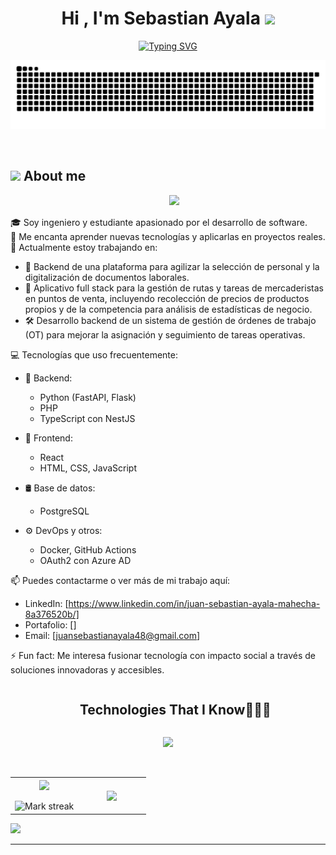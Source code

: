 <!--h1 without bottom border-->
<h1 align="center">Hi , I'm Sebastian Ayala <img src="https://media.giphy.com/media/hvRJCLFzcasrR4ia7z/giphy.gif" width="35"></h1>

<p align="center">
	<a href="https://git.io/typing-svg"><img src="https://readme-typing-svg.demolab.com?font=Fira+Code&pause=1000&color=07F736&background=FFFFFF00&center=true&width=435&lines=Software+Engineer;DevOps;Backend+Developer" alt="Typing SVG" /></a>
</p>
<p align = "center">
	<img src = "https://github.com/7oSkaaa/7oSkaaa/blob/output/github-contribution-grid-snake.svg?" alt = "Snake Game"/>
</p>


<br>
	
## <picture><img src = "https://github.com/7oSkaaa/7oSkaaa/blob/main/Images/about_me.gif?raw=true" width = 50px></picture> About me

<picture> <img align="right" src="https://github.com/7oSkaaa/7oSkaaa/blob/main/Images/Right_Side.gif?raw=true" width = 250px></picture>

<br><br>
🎓 Soy ingeniero y estudiante apasionado por el desarrollo de software.  
🧠 Me encanta aprender nuevas tecnologías y aplicarlas en proyectos reales.  
🚀 Actualmente estoy trabajando en:
- 🧾 Backend de una plataforma para agilizar la selección de personal y la digitalización de documentos laborales.
- 📍 Aplicativo full stack para la gestión de rutas y tareas de mercaderistas en puntos de venta, incluyendo recolección de precios de productos propios y de la competencia para análisis de estadísticas de negocio.
- 🛠️ Desarrollo backend de un sistema de gestión de órdenes de trabajo (OT) para mejorar la asignación y seguimiento de tareas operativas.


💻 Tecnologías que uso frecuentemente:

- 🧠 Backend:  
  - Python (FastAPI, Flask)  
  - PHP  
  - TypeScript con NestJS
    
- 🎨 Frontend:  
  - React  
  - HTML, CSS, JavaScript
    
- 🛢️ Base de datos:  
  - PostgreSQL
    
- ⚙️ DevOps y otros:  
  - Docker, GitHub Actions  
  - OAuth2 con Azure AD  


📫 Puedes contactarme o ver más de mi trabajo aquí:
- LinkedIn: [https://www.linkedin.com/in/juan-sebastian-ayala-mahecha-8a376520b/]
- Portafolio: []
- Email: [juansebastianayala48@gmail.com]

⚡ Fun fact: Me interesa fusionar tecnología con impacto social a través de soluciones innovadoras y accesibles.

<!--h1 without bottom border-->
<div id="user-content-toc">
  <ul align="center">
    <summary><h2 style="display: inline-block">Technologies That I Know👨🏻‍💻</h2></summary>
  </ul>
</div>

<!--tech stack icons-->
<p align="center">
  <a href="https://skillicons.dev">
    <img src="https://skillicons.dev/icons?i=java,js,kotlin,php,py,css,html,react,flask,nestjs,php,mysql,postgres,docker,git,github,postman,vscode,unity,linux" />
  </a>
</p>

<br>
<table align="center">
<tr border="none">
<td width="50%" align="center">
  
  <img  align="center"  src="https://github-readme-stats.vercel.app/api?username=SebasXayala&theme=dark&show_icons=true&count_private=true" />
  <br></br>
  <img  title="🔥 Get streak stats for your profile at git.io/streak-stats" alt="Mark streak" src="https://github-readme-streak-stats.herokuapp.com/?user=1010nishant&theme=dark&hide_border=false" /> 
</td>

<td width="50%" align="center">

  <img  align="center"  src="https://github-readme-stats.anuraghazra1.vercel.app/api/top-langs/?username=SebasXayala&theme=dark&hide_border=false&no-bg=true&no-frame=true&langs_count=10"/>
  
  </td>
</tr>
</table>



<img src="https://user-images.githubusercontent.com/73097560/115834477-dbab4500-a447-11eb-908a-139a6edaec5c.gif">

----------------------------------------------------------------------
